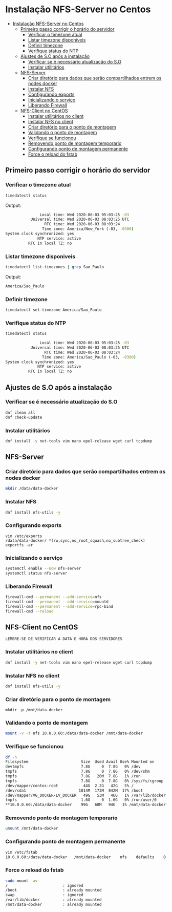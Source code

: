 # Instalação NFS-Server no Centos

- [Instalação NFS-Server no Centos](#instalação-nfs-server-no-centos)
  - [Primeiro passo corrigir o horário do servidor](#primeiro-passo-corrigir-o-horário-do-servidor)
    - [Verificar o timezone atual](#verificar-o-timezone-atual)
    - [Listar timezone disponiveis](#listar-timezone-disponiveis)
    - [Definir timezone](#definir-timezone)
    - [Verifique status do NTP](#verifique-status-do-ntp)
  - [Ajustes de S.O após a instalação](#ajustes-de-so-após-a-instalação)
    - [Verificar se é necessário atualização do S.O](#verificar-se-é-necessário-atualização-do-so)
    - [Instalar utilitários](#instalar-utilitários)
  - [NFS-Server](#nfs-server)
    - [Criar diretório para dados que serão compartilhados entrem os nodes docker](#criar-diretório-para-dados-que-serão-compartilhados-entrem-os-nodes-docker)
    - [Instalar NFS](#instalar-nfs)
    - [Configurando exports](#configurando-exports)
    - [Inicializando o serviço](#inicializando-o-serviço)
    - [Liberando Firewall](#liberando-firewall)
  - [NFS-Client no CentOS](#nfs-client-no-centos)
    - [Instalar utilitários no client](#instalar-utilitários-no-client)
    - [Instalar NFS no client](#instalar-nfs-no-client)
    - [Criar diretório para o ponto de montagem](#criar-diretório-para-o-ponto-de-montagem)
    - [Validando o ponto de montagem](#validando-o-ponto-de-montagem)
    - [Verifique se funcionou](#verifique-se-funcionou)
    - [Removendo ponto de montagem temporario](#removendo-ponto-de-montagem-temporario)
    - [Configurando ponto de montagem permanente](#configurando-ponto-de-montagem-permanente)
    - [Force o reload do fstab](#force-o-reload-do-fstab)

## Primeiro passo corrigir o horário do servidor

### Verificar o timezone atual

```bash
timedatectl status
```

Output:

```bash
               Local time: Wed 2020-06-03 05:03:25 -03
           Universal time: Wed 2020-06-03 08:03:25 UTC
                 RTC time: Wed 2020-06-03 08:03:24
                Time zone: America/New_York (-03, -0300)
System clock synchronized: yes
              NTP service: active
          RTC in local TZ: no
```

### Listar timezone disponiveis

```bash
timedatectl list-timezones | grep Sao_Paulo
```

Output:

```bash
America/Sao_Paulo
```

### Definir timezone

```bash
timedatectl set-timezone America/Sao_Paulo
```

### Verifique status do NTP

```bash
timedatectl status
```

```bash
               Local time: Wed 2020-06-03 05:03:25 -03
           Universal time: Wed 2020-06-03 08:03:25 UTC
                 RTC time: Wed 2020-06-03 08:03:24
                Time zone: America/Sao_Paulo (-03, -0300)
System clock synchronized: yes
              NTP service: active
          RTC in local TZ: no
```

## Ajustes de S.O após a instalação

### Verificar se é necessário atualização do S.O

```bash
dnf clean all
dnf check-update
```

### Instalar utilitários

```bash
dnf install -y net-tools vim nano epel-release wget curl tcpdump
```

## NFS-Server

### Criar diretório para dados que serão compartilhados entrem os nodes docker

```bash
mkdir /data/data-docker
```

### Instalar NFS

```bash
dnf install nfs-utils -y
```

### Configurando exports

```shell
vim /etc/exports
/data/data-docker/ *(rw,sync,no_root_squash,no_subtree_check)
exportfs -ar
```

### Inicializando o serviço

```bash
systemctl enable --now nfs-server
systemctl status nfs-server
```

### Liberando Firewall

```bash
firewall-cmd --permanent --add-service=nfs
firewall-cmd --permanent --add-service=mountd
firewall-cmd --permanent --add-service=rpc-bind
firewall-cmd --reload
```

## NFS-Client no CentOS

`LEMBRE-SE DE VERIFICAR A DATA E HORA DOS SERVIDORES`

### Instalar utilitários no client

```bash
dnf install -y net-tools vim nano epel-release wget curl tcpdump
```

### Instalar NFS no client

```bash
dnf install nfs-utils -y
```

### Criar diretório para o ponto de montagem

```shell
mkdir -p /mnt/data-docker
```

### Validando o ponto de montagem

```bash
mount -v -t nfs 10.0.0.60:/data/data-docker /mnt/data-docker
```

### Verifique se funcionou

```bash
df -h
Filesystem                       Size  Used Avail Use% Mounted on
devtmpfs                         7.8G     0  7.8G   0% /dev
tmpfs                            7.8G     0  7.8G   0% /dev/shm
tmpfs                            7.8G   20M  7.8G   1% /run
tmpfs                            7.8G     0  7.8G   0% /sys/fs/cgroup
/dev/mapper/centos-root           44G  2.2G   42G   5% /
/dev/sda1                       1014M  173M  842M  17% /boot
/dev/mapper/VG_DOCKER-LV_DOCKER   49G   53M   46G   1% /var/lib/docker
tmpfs                            1.6G     0  1.6G   0% /run/user/0
**10.0.0.60:/data/data-docker    99G   60M   94G   1% /mnt/data-docker**
```

### Removendo ponto de montagem temporario

```bash
umount /mnt/data-docker
```

### Configurando ponto de montagem permanente

```bash
vim /etc/fstab
10.0.0.60:/data/data-docker   /mnt/data-docker    nfs    defaults    0 0 
```

### Force o reload do fstab

```bash
sudo mount -av
/                        : ignored
/boot                    : already mounted
swap                     : ignored
/var/lib/docker          : already mounted
/mnt/data-docker         : already mounted
```

